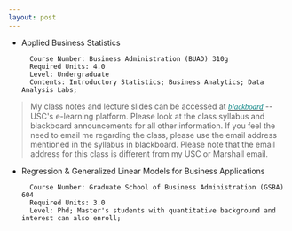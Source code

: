 ```yaml
---
layout: post
---
```


* Applied Business Statistics

        Course Number: Business Administration (BUAD) 310g
        Required Units: 4.0
        Level: Undergraduate
        Contents: Introductory Statistics; Business Analytics; Data Analysis Labs; 
        

> My class notes and lecture slides can be accessed at <a href='http://blackboard.usc.edu'><i><font face="verdana" color="teal"><i>blackboard</i></font></i></a> -- USC's e-learning platform. Please look at the class syllabus and blackboard announcements for all other information. If you feel the need to email me regarding the class, please use the email address mentioned in the syllabus in blackboard. Please note that the email address for this class is different from my USC or Marshall email.

* Regression & Generalized Linear Models for Business Applications 

        Course Number: Graduate School of Business Administration (GSBA) 604
        Required Units: 3.0
        Level: Phd; Master's students with quantitative background and interest can also enroll;  



